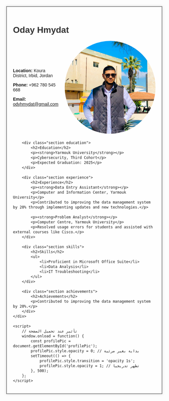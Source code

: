 <html lang="en">
<head>
    <meta charset="UTF-8">
    <meta name="viewport" content="width=device-width, initial-scale=1.0">
    <title>Oday Hmydat CV</title>
    <style>
        body {
            font-family: Arial, sans-serif;
            background-image: url('IMG_20240311_175844_752.jpg'); 
            background-size: cover;
            background-repeat: no-repeat;  
            margin: 0;
            padding: 20px;
        }
        .container {
            max-width: 800px;
            margin: 0 auto;
            background-color: rgba(255, 255, 255, 0.8); 
            border: 2px solid grey;
            padding: 20px;
            box-shadow: 0 0 10px rgba(0, 0, 0, 0.1);
        }
        h1, h2 {
            color: #333;
        }
        .section {
            margin-bottom: 20px;
        }
        .contact-info {
            display: grid;
            grid-template-columns: 1fr auto;
            align-items: center;
            margin-bottom: 20px;
        }
        .contact-info .details {
            padding-right: 20px;
        }
        .experience, .skills, .achievements {
            border: 1px solid #ddd;
            padding: 15px;
            background-color: #f9f9f9;
            margin-bottom: 20px;
        }
        .profile-picture {
            width: 300px;  /* تعديل حجم الصورة */
            height: 300px;
            border-radius: 50%;
            object-fit: cover;
            justify-self: end;  
            transition: transform 0.3s; /* تأثير الانتقال */
        }
        .profile-picture:hover {
            transform: scale(1.1); /* تكبير الصورة عند التمرير */
        }
    </style>
</head>
<body>
    <div class="container">
        <h1>Oday Hmydat</h1>
        <div class="contact-info">
            <div class="details">
                <p><strong>Location:</strong> Koura District, Irbid, Jordan</p>
                <p><strong>Phone:</strong> +962 780 545 668</p>
                <p><strong>Email:</strong> <a href="mailto:odyhmydat@gmail.com">odyhmydat@gmail.com</a></p>
            </div>
            <img src="IMG_20240311_175844_752.jpg" alt="Profile Picture" class="profile-picture" id="profilePic">
        </div>

        <div class="section education">
            <h2>Education</h2>
            <p><strong>Yarmouk University</strong></p>
            <p>Cybersecurity, Third Cohort</p>
            <p>Expected Graduation: 2025</p>
        </div>

        <div class="section experience">
            <h2>Experience</h2>
            <p><strong>Data Entry Assistant</strong></p>
            <p>Computer and Information Center, Yarmouk University</p>
            <p>Contributed to improving the data management system by 20% through implementing updates and new technologies.</p>

            <p><strong>Problem Analyst</strong></p>
            <p>Computer Centre, Yarmouk University</p>
            <p>Resolved usage errors for students and assisted with external courses like Cisco.</p>
        </div>

        <div class="section skills">
            <h2>Skills</h2>
            <ul>
                <li>Proficient in Microsoft Office Suite</li>
                <li>Data Analysis</li>
                <li>IT Troubleshooting</li>
            </ul>
        </div>

        <div class="section achievements">
            <h2>Achievements</h2>
            <p>Contributed to improving the data management system by 20%.</p>
        </div>
    </div>

    <script>
        // تأثير عند تحميل الصفحة
        window.onload = function() {
            const profilePic = document.getElementById('profilePic');
            profilePic.style.opacity = 0; // بداية بغير مرئية
            setTimeout(() => {
                profilePic.style.transition = 'opacity 1s';
                profilePic.style.opacity = 1; // تظهر تدريجيا
            }, 500);
        };
    </script>
</body>
</html>
